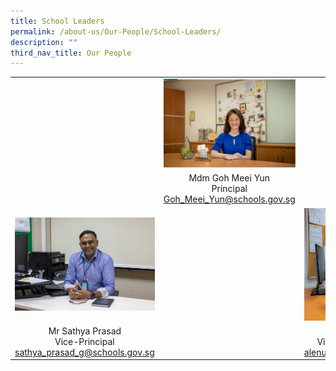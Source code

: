 ```yaml
---
title: School Leaders
permalink: /about-us/Our-People/School-Leaders/
description: ""
third_nav_title: Our People
---
```

| | | |
|:-:|:-:|:-:|
||<img src="/images/About%20Us/Our%20People/School%20Leaders/Goh%20Meei%20Yunn.png" style="width:1000px" />|
||Mdm Goh Meei Yun<br>Principal<br>Goh_Meei_Yun@schools.gov.sg||
|<img src="/images/About%20Us/Our%20People/School%20Leaders/Sathya.jpg" style="width:800px" />||<img src="/images/About%20Us/Our%20People/School%20Leaders/Mdm_Alenus_Lee.jpg" style="width:2000px; height:180px" />|
|Mr Sathya Prasad<br>Vice-Principal <br>sathya_prasad_g@schools.gov.sg||Mdm Alenus Lee<br>Vice-Principal Admin<br>alenus_lee@schools.gov.sg|